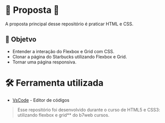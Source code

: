 # 🚀  Proposta  🚀

A proposta principal desse repositório é praticar HTML e CSS.

## [](https://github.com/brunovinicius07/desafio-dio-instagram#-objetvo)🎯  Objetvo

-   Entender a interação do Flexbox e Grid com CSS.
-   Clonar a página do Starbucks utilizando Flexbox e Grid.
-   Tornar uma página responsiva.

# [](https://github.com/brunovinicius07/desafio-dio-instagram#-ferramenta-utilizada)🛠  Ferramenta utilizada

-   [VsCode](https://code.visualstudio.com/)  - Editor de códigos

> Esse repositório foi desenvolvido durante o curso de HTML5 e CSS3: utilizando flexbox e grid** do b7web cursos.
